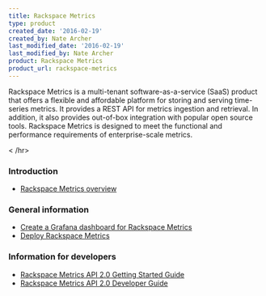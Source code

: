 ```yaml
---
title: Rackspace Metrics
type: product
created_date: '2016-02-19'
created_by: Nate Archer
last_modified_date: '2016-02-19'
last_modified_by: Nate Archer
product: Rackspace Metrics
product_url: rackspace-metrics
---
```


Rackspace Metrics is a multi-tenant software-as-a-service (SaaS) product that offers a flexible and affordable platform for storing and serving time-series metrics. It provides a REST API for metrics ingestion and retrieval. In addition, it also provides out-of-box integration with popular open source tools. Rackspace Metrics is designed to meet the functional and performance requirements of enterprise-scale metrics.

< /hr>

### Introduction

- [Rackspace Metrics overview](/how-to/rackspace-metrics-overview)

### General information

- [Create a Grafana dashboard for Rackspace Metrics](/how-to/create-a-grafana-dashboard-for-rackspace-metrics)
- [Deploy Rackspace Metrics](/how-to/deploying-rackspace-metrics)

### Information for developers

- [Rackspace Metrics API 2.0 Getting Started Guide](https://developer.rackspace.com/docs/metrics/v2/developer-guide/#getting-started)
- [Rackspace Metrics API 2.0 Developer Guide](https://developer.rackspace.com/docs/metrics/v2/developer-guide/)

